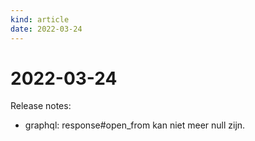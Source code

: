 ```yaml
---
kind: article
date: 2022-03-24
---
```


# 2022-03-24

Release notes:

* graphql: response#open_from kan niet meer null zijn.
